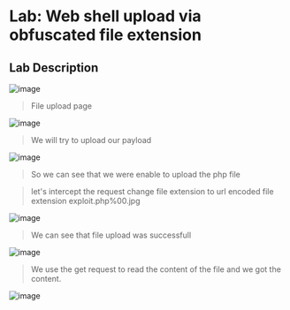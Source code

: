 # Lab: Web shell upload via obfuscated file extension #

## Lab Description ##

![image](https://github.com/anandurdas11/Web_Securityy/assets/83402050/29c1a4e3-ec31-411a-957d-3240ab49e3ef)

> File upload page

![image](https://github.com/anandurdas11/Web_Securityy/assets/83402050/3bf9f36a-ca1c-4e1d-9d74-18269ba0c21c)

> We will try to upload our payload

 ![image](https://github.com/anandurdas11/Web_Securityy/assets/83402050/d977bb3e-83d7-4c5e-8b1d-69130eb7b0a4)

> So we can see that we were enable to upload the php file

> let's intercept the request change file extension to url encoded file extension exploit.php%00.jpg

![image](https://github.com/anandurdas11/Web_Securityy/assets/83402050/47302ea3-305d-4d2f-b394-5c6d5d3d5851)

> We can see that file upload was successfull

![image](https://github.com/anandurdas11/Web_Securityy/assets/83402050/f03d91d4-fc77-40b2-977c-8cc5598da7ce)

> We use the get request to read the content of the file and we got the content.

![image](https://github.com/anandurdas11/Web_Securityy/assets/83402050/9ac714e5-3aad-4270-908e-709ccf7164d0)

